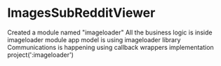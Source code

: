 # ImagesSubRedditViewer
Created a module named "imageloader"
All the business logic is inside imageloader module
app model is using imageloader library
Communications is happening using callback wrappers
implementation project(':imageloader')
